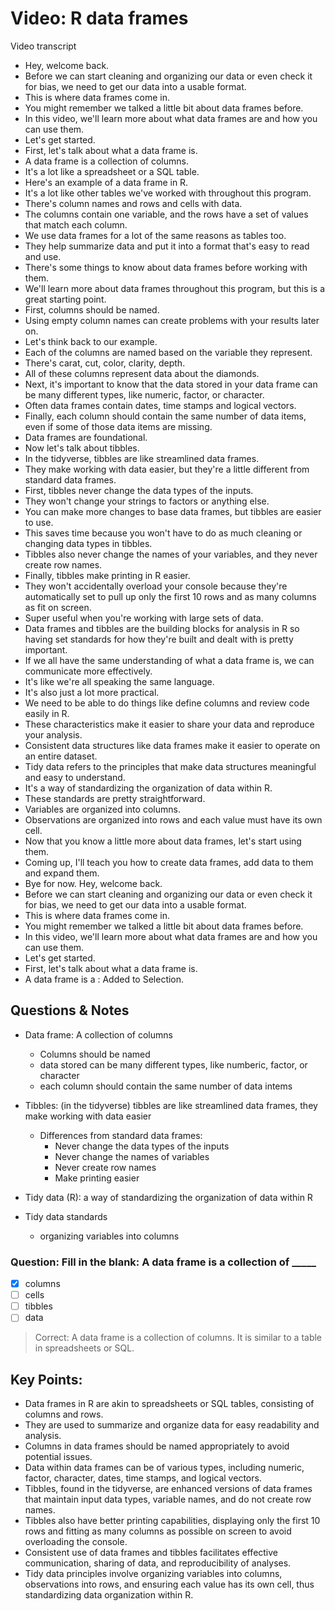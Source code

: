 # Video: R data frames

Video transcript

- Hey, welcome back.
- Before we can start cleaning and organizing our data or even check it for bias, we need to get our data into a usable format.
- This is where data frames come in.
- You might remember we talked a little bit about data frames before.
- In this video, we'll learn more about what data frames are and how you can use them.
- Let's get started.
- First, let's talk about what a data frame is.
- A data frame is a collection of columns.
- It's a lot like a spreadsheet or a SQL table.
- Here's an example of a data frame in R.
- It's a lot like other tables we've worked with throughout this program.
- There's column names and rows and cells with data.
- The columns contain one variable, and the rows have a set of values that match each column.
- We use data frames for a lot of the same reasons as tables too.
- They help summarize data and put it into a format that's easy to read and use.
- There's some things to know about data frames before working with them.
- We'll learn more about data frames throughout this program, but this is a great starting point.
- First, columns should be named.
- Using empty column names can create problems with your results later on.
- Let's think back to our example.
- Each of the columns are named based on the variable they represent.
- There's carat, cut, color, clarity, depth.
- All of these columns represent data about the diamonds.
- Next, it's important to know that the data stored in your data frame can be many different types, like numeric, factor, or character.
- Often data frames contain dates, time stamps and logical vectors.
- Finally, each column should contain the same number of data items, even if some of those data items are missing.
- Data frames are foundational.
- Now let's talk about tibbles.
- In the tidyverse, tibbles are like streamlined data frames.
- They make working with data easier, but they're a little different from standard data frames.
- First, tibbles never change the data types of the inputs.
- They won't change your strings to factors or anything else.
- You can make more changes to base data frames, but tibbles are easier to use.
- This saves time because you won't have to do as much cleaning or changing data types in tibbles.
- Tibbles also never change the names of your variables, and they never create row names.
- Finally, tibbles make printing in R easier.
- They won't accidentally overload your console because they're automatically set to pull up only the first 10 rows and as many columns as fit on screen.
- Super useful when you're working with large sets of data.
- Data frames and tibbles are the building blocks for analysis in R so having set standards for how they're built and dealt with is pretty important.
- If we all have the same understanding of what a data frame is, we can communicate more effectively.
- It's like we're all speaking the same language.
- It's also just a lot more practical.
- We need to be able to do things like define columns and review code easily in R.
- These characteristics make it easier to share your data and reproduce your analysis.
- Consistent data structures like data frames make it easier to operate on an entire dataset.
- Tidy data refers to the principles that make data structures meaningful and easy to understand.
- It's a way of standardizing the organization of data within R.
- These standards are pretty straightforward.
- Variables are organized into columns.
- Observations are organized into rows and each value must have its own cell.
- Now that you know a little more about data frames, let's start using them.
- Coming up, I'll teach you how to create data frames, add data to them and expand them.
- Bye for now.
Hey, welcome back.
- Before we can start cleaning and organizing our data or even check it for bias, we need to get our data into a usable format.
- This is where data frames come in.
- You might remember we talked a little bit about data frames before.
- In this video, we'll learn more about what data frames are and how you can use them.
- Let's get started.
- First, let's talk about what a data frame is.
- A data frame is a : Added to Selection.

## Questions & Notes

- Data frame: A collection of columns
  - Columns should be named
  - data stored can be many different types, like numberic, factor, or character
  - each column should contain the same number of data intems
- Tibbles: (in the tidyverse) tibbles are like streamlined data frames, they make working with data easier
  - Differences from standard data frames:
    - Never change the data types of the inputs
    - Never change the names of variables
    - Never create row names
    - Make printing easier

- Tidy data (R): a way of standardizing the organization of data within R
- Tidy data standards
  - organizing variables into columns

### Question: Fill in the blank: A data frame is a collection of _____

- [x] columns
- [ ] cells
- [ ] tibbles
- [ ] data

> Correct: A data frame is a collection of columns. It is similar to a table in spreadsheets or SQL.

## **Key Points:**

- Data frames in R are akin to spreadsheets or SQL tables, consisting of columns and rows.
- They are used to summarize and organize data for easy readability and analysis.
- Columns in data frames should be named appropriately to avoid potential issues.
- Data within data frames can be of various types, including numeric, factor, character, dates, time stamps, and logical vectors.
- Tibbles, found in the tidyverse, are enhanced versions of data frames that maintain input data types, variable names, and do not create row names.
- Tibbles also have better printing capabilities, displaying only the first 10 rows and fitting as many columns as possible on screen to avoid overloading the console.
- Consistent use of data frames and tibbles facilitates effective communication, sharing of data, and reproducibility of analyses.
- Tidy data principles involve organizing variables into columns, observations into rows, and ensuring each value has its own cell, thus standardizing data organization within R.
